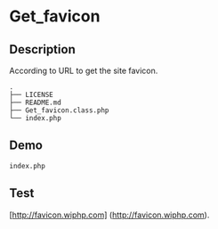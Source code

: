 # Get_favicon

## Description

According to URL to get the site favicon.

```
.
├── LICENSE
├── README.md
├── Get_favicon.class.php
└── index.php
```

## Demo

```
index.php
```

## Test

[http://favicon.wiphp.com] (http://favicon.wiphp.com).
